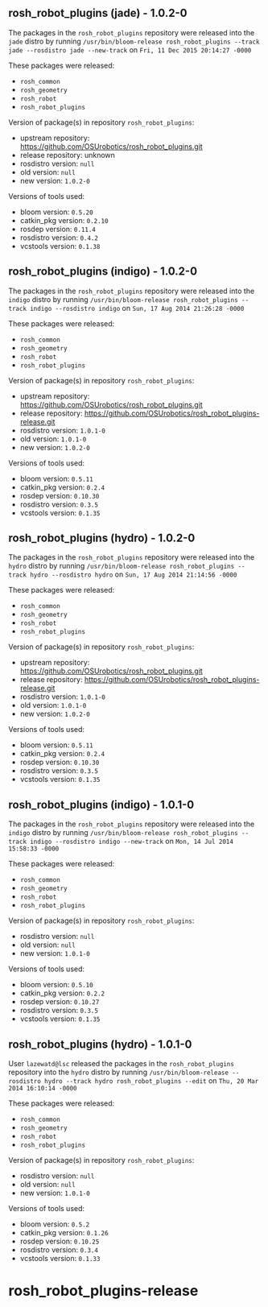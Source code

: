 ## rosh_robot_plugins (jade) - 1.0.2-0

The packages in the `rosh_robot_plugins` repository were released into the `jade` distro by running `/usr/bin/bloom-release rosh_robot_plugins --track jade --rosdistro jade --new-track` on `Fri, 11 Dec 2015 20:14:27 -0000`

These packages were released:
- `rosh_common`
- `rosh_geometry`
- `rosh_robot`
- `rosh_robot_plugins`

Version of package(s) in repository `rosh_robot_plugins`:
- upstream repository: https://github.com/OSUrobotics/rosh_robot_plugins.git
- release repository: unknown
- rosdistro version: `null`
- old version: `null`
- new version: `1.0.2-0`

Versions of tools used:
- bloom version: `0.5.20`
- catkin_pkg version: `0.2.10`
- rosdep version: `0.11.4`
- rosdistro version: `0.4.2`
- vcstools version: `0.1.38`


## rosh_robot_plugins (indigo) - 1.0.2-0

The packages in the `rosh_robot_plugins` repository were released into the `indigo` distro by running `/usr/bin/bloom-release rosh_robot_plugins --track indigo --rosdistro indigo` on `Sun, 17 Aug 2014 21:26:28 -0000`

These packages were released:
- `rosh_common`
- `rosh_geometry`
- `rosh_robot`
- `rosh_robot_plugins`

Version of package(s) in repository `rosh_robot_plugins`:
- upstream repository: https://github.com/OSUrobotics/rosh_robot_plugins.git
- release repository: https://github.com/OSUrobotics/rosh_robot_plugins-release.git
- rosdistro version: `1.0.1-0`
- old version: `1.0.1-0`
- new version: `1.0.2-0`

Versions of tools used:
- bloom version: `0.5.11`
- catkin_pkg version: `0.2.4`
- rosdep version: `0.10.30`
- rosdistro version: `0.3.5`
- vcstools version: `0.1.35`


## rosh_robot_plugins (hydro) - 1.0.2-0

The packages in the `rosh_robot_plugins` repository were released into the `hydro` distro by running `/usr/bin/bloom-release rosh_robot_plugins --track hydro --rosdistro hydro` on `Sun, 17 Aug 2014 21:14:56 -0000`

These packages were released:
- `rosh_common`
- `rosh_geometry`
- `rosh_robot`
- `rosh_robot_plugins`

Version of package(s) in repository `rosh_robot_plugins`:
- upstream repository: https://github.com/OSUrobotics/rosh_robot_plugins.git
- release repository: https://github.com/OSUrobotics/rosh_robot_plugins-release.git
- rosdistro version: `1.0.1-0`
- old version: `1.0.1-0`
- new version: `1.0.2-0`

Versions of tools used:
- bloom version: `0.5.11`
- catkin_pkg version: `0.2.4`
- rosdep version: `0.10.30`
- rosdistro version: `0.3.5`
- vcstools version: `0.1.35`


## rosh_robot_plugins (indigo) - 1.0.1-0

The packages in the `rosh_robot_plugins` repository were released into the `indigo` distro by running `/usr/bin/bloom-release rosh_robot_plugins --track indigo --rosdistro indigo --new-track` on `Mon, 14 Jul 2014 15:58:33 -0000`

These packages were released:
- `rosh_common`
- `rosh_geometry`
- `rosh_robot`
- `rosh_robot_plugins`

Version of package(s) in repository `rosh_robot_plugins`:
- rosdistro version: `null`
- old version: `null`
- new version: `1.0.1-0`

Versions of tools used:
- bloom version: `0.5.10`
- catkin_pkg version: `0.2.2`
- rosdep version: `0.10.27`
- rosdistro version: `0.3.5`
- vcstools version: `0.1.35`


## rosh_robot_plugins (hydro) - 1.0.1-0

User `lazewatd@lsc` released the packages in the `rosh_robot_plugins` repository into the `hydro` distro by running `/usr/bin/bloom-release --rosdistro hydro --track hydro rosh_robot_plugins --edit` on `Thu, 20 Mar 2014 16:10:14 -0000`

These packages were released:
- `rosh_common`
- `rosh_geometry`
- `rosh_robot`
- `rosh_robot_plugins`

Version of package(s) in repository `rosh_robot_plugins`:
- rosdistro version: `null`
- old version: `null`
- new version: `1.0.1-0`

Versions of tools used:
- bloom version: `0.5.2`
- catkin_pkg version: `0.1.26`
- rosdep version: `0.10.25`
- rosdistro version: `0.3.4`
- vcstools version: `0.1.33`


rosh_robot_plugins-release
==========================
